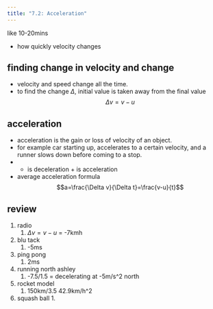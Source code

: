 ```yaml
---
title: "7.2: Acceleration"
---
```


like 10-20mins

- how quickly velocity changes

## finding change in velocity and change

- velocity and speed change all the time.
- to find the change $\Delta$, initial value is taken away from the final value $$\Delta v=v-u$$

## acceleration

- acceleration is the gain or loss of velocity of an object.
- for example car starting up, accelerates to a certain velocity, and a runner slows down before coming to a stop.
- - is deceleration + is acceleration
- average acceleration formula $$a=\frac{\Delta v}{\Delta t}=\frac{v-u}{t}$$

## review

1. radio
   1. $\Delta v=v-u$ = -7kmh
2. blu tack
   1. -5ms
3. ping pong
   1. 2ms
4. running north ashley
   1. -7.5/1.5 = decelerating at -5m/s^2 north
5. rocket model
   1. 150km/3.5 42.9km/h^2
6. squash ball
   1.
